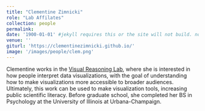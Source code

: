 ```yaml
---
title: "Clementine Zimnicki"
role: "Lab Affilates"
collection: people
permalink: 
date: '1900-01-01' #jekyll requires this or the site will not build. not sure what it does yet. order?
venue: ''
giturl: 'https://clementinezimnicki.github.io/'
image: '/images/people/clem.png'
---
```

Clementine works in the [Visual Reasoning Lab](https://schlosslab.discovery.wisc.edu/), where she is interested in how people interpret data visualizations, with the goal of understanding how to make visualizations more accessible to broader audiences. Ultimately, this work can be used to make visualization tools, increasing public scientific literacy. Before graduate school, she completed her BS in Psychology at the University of Illinois at Urbana-Champaign.
